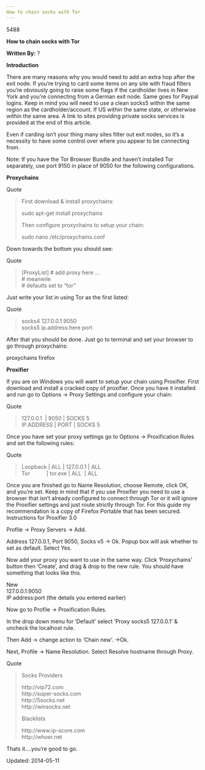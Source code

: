 ```yaml
---
How to chain socks with Tor
---
```

5488


<p><strong>How to chain socks with Tor</strong></p>
<p><strong>Written By:</strong> ?</p>
<p><strong>Introduction</strong></p>
<p>There are many reasons why you would need to add an extra hop after the exit node. If you&#8217;re trying to card some items on any site with fraud filters you&#8217;re obviously going to raise some flags if the cardholder lives in New York and you&#8217;re connecting from a German exit node. Same goes for Paypal logins. Keep in mind you will need to use a clean socks5 within the same region as the cardholder/account. If US within the same state, or otherwise within the same area. A link to sites providing private socks services is provided at the end of this article.</p>
<p>Even if carding isn&#8217;t your thing many sites filter out exit nodes, so it&#8217;s a necessity to have some control over where you appear to be connecting from.</p>
<p>Note: If you have the Tor Browser Bundle and haven&#8217;t installed Tor separately, use port 9150 in place of 9050 for the following configurations.</p>
<p><strong>Proxychains</strong></p>
<div class="quoteheader">
<div class="topslice_quote">Quote</div>
</div>
<blockquote class="bbc_standard_quote"><p>First download &amp; install proxychains:</p>
<p>sudo apt-get install proxychains</p>
<p>Then configure proxychains to setup your chain:</p>
<p>sudo nano /etc/proxychains.conf</p></blockquote>
<p>Down towards the bottom you should see:</p>
<div class="quoteheader">
<div class="topslice_quote">Quote</div>
</div>
<blockquote class="bbc_standard_quote">[ProxyList]
# add proxy here &#8230;<br />
# meanwile<br />
# defaults set to &#8220;tor&#8221;</p></blockquote>
<p>Just write your list in using Tor as the first listed:</p>
<div class="quoteheader">
<div class="topslice_quote">Quote</div>
</div>
<blockquote class="bbc_standard_quote"><p>socks4 127.0.0.1 9050<br />
socks5 ip.address.here port</p></blockquote>
<p>After that you should be done. Just go to terminal and set your browser to go through proxychains:</p>
<p>proxychains firefox</p>
<p><strong>Proxifier</strong></p>
<p>If you are on Windows you will want to setup your chain using Proxifier. First download and install a cracked copy of proxifier. Once you have it installed and run go to Options -&gt; Proxy Settings and configure your chain:</p>
<div class="quoteheader">
<div class="topslice_quote">Quote</div>
</div>
<blockquote class="bbc_standard_quote"><p>127.0.0.1  | 9050 | SOCKS 5<br />
IP.ADDRESS | PORT | SOCKS 5</p></blockquote>
<p>Once you have set your proxy settings go to Options -&gt; Proxification Rules and set the following rules:</p>
<div class="quoteheader">
<div class="topslice_quote">Quote</div>
</div>
<blockquote class="bbc_standard_quote"><p>Loopback | ALL | 127.0.0.1 | ALL<br />
Tor           | tor.exe | ALL  | ALL</p></blockquote>
<p>Once you are finished go to Name Resolution, choose Remote, click OK, and you&#8217;re set. Keep in mind that if you use Proxifier you need to use a browser that isn&#8217;t already configured to connect through Tor or it will ignore the Proxifier settings and just route strictly through Tor. For this guide my recommendation is a copy of Firefox Portable that has been secured.<br />
Instructions for Proxifier 3.0</p>
<p>Profile -&gt; Proxy Servers -&gt; Add.</p>
<p>Address 127.0.0.1, Port 9050, Socks v5 -&gt; Ok. Popup box will ask whether to set as default. Select Yes.</p>
<p>Now add your proxy you want to use in the same way. Click &#8216;Proxychains&#8217; button then &#8216;Create&#8217;, and drag &amp; drop to the new rule. You should have something that looks like this.</p>
<p>New<br />
127.0.0.1:9050<br />
IP address:port (the details you entered earlier)</p>
<p>Now go to Profile -&gt; Proxification Rules.</p>
<p>In the drop down menu for &#8216;Default&#8217; select &#8216;Proxy socks5 127.0.0.1&#8217; &amp; uncheck the localhost rule.</p>
<p>Then Add -&gt; change action to &#8216;Chain new&#8217;. -&gt;Ok.</p>
<p>Next, Profile -&gt; Name Resolution. Select Resolve hostname through Proxy.</p>
<div class="quoteheader">
<div class="topslice_quote">Quote</div>
</div>
<blockquote class="bbc_standard_quote"><p>Socks Providers</p>
<p>http://vip72.com<br />
http://super-socks.com<br />
http://5socks.net<br />
http://winsocks.net</p>
<p>Blacklists</p>
<p>http://www.ip-score.com<br />
http://whoer.net</p></blockquote>
<p>Thats it&#8230;.you&#8217;re good to go.</p>

Updated: 2014-05-11

